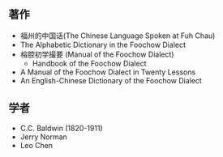 ## 著作
- 福州的中国话(The Chinese Language Spoken at Fuh Chau)
- The Alphabetic Dictionary in the Foochow Dialect
- 榕腔初学撮要 (Manual of the Foochow Dialect)
  - Handbook of the Foochow Dialect
- A Manual of the Foochow Dialect in Twenty Lessons
- An English-Chinese Dictionary of the Foochow Dialect

## 学者
- C.C. Baldwin (1820-1911)
- Jerry Norman
- Leo Chen

